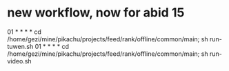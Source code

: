 # new workflow, now for abid 15
01 * * * * cd /home/gezi/mine/pikachu/projects/feed/rank/offline/common/main; sh run-tuwen.sh
01 * * * * cd /home/gezi/mine/pikachu/projects/feed/rank/offline/common/main; sh run-video.sh
